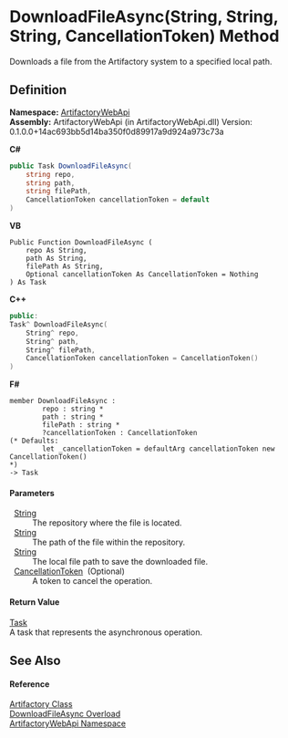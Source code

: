 # DownloadFileAsync(String, String, String, CancellationToken) Method


Downloads a file from the Artifactory system to a specified local path.



## Definition
**Namespace:** <a href="75b20af6-7197-02a5-e38f-f7b15eac4732">ArtifactoryWebApi</a>  
**Assembly:** ArtifactoryWebApi (in ArtifactoryWebApi.dll) Version: 0.1.0.0+14ac693bb5d14ba350f0d89917a9d924a973c73a

**C#**
``` C#
public Task DownloadFileAsync(
	string repo,
	string path,
	string filePath,
	CancellationToken cancellationToken = default
)
```
**VB**
``` VB
Public Function DownloadFileAsync ( 
	repo As String,
	path As String,
	filePath As String,
	Optional cancellationToken As CancellationToken = Nothing
) As Task
```
**C++**
``` C++
public:
Task^ DownloadFileAsync(
	String^ repo, 
	String^ path, 
	String^ filePath, 
	CancellationToken cancellationToken = CancellationToken()
)
```
**F#**
``` F#
member DownloadFileAsync : 
        repo : string * 
        path : string * 
        filePath : string * 
        ?cancellationToken : CancellationToken 
(* Defaults:
        let _cancellationToken = defaultArg cancellationToken new CancellationToken()
*)
-> Task 
```



#### Parameters
<dl><dt>  <a href="https://learn.microsoft.com/dotnet/api/system.string" target="_blank" rel="noopener noreferrer">String</a></dt><dd>The repository where the file is located.</dd><dt>  <a href="https://learn.microsoft.com/dotnet/api/system.string" target="_blank" rel="noopener noreferrer">String</a></dt><dd>The path of the file within the repository.</dd><dt>  <a href="https://learn.microsoft.com/dotnet/api/system.string" target="_blank" rel="noopener noreferrer">String</a></dt><dd>The local file path to save the downloaded file.</dd><dt>  <a href="https://learn.microsoft.com/dotnet/api/system.threading.cancellationtoken" target="_blank" rel="noopener noreferrer">CancellationToken</a>  (Optional)</dt><dd>A token to cancel the operation.</dd></dl>

#### Return Value
<a href="https://learn.microsoft.com/dotnet/api/system.threading.tasks.task" target="_blank" rel="noopener noreferrer">Task</a>  
A task that represents the asynchronous operation.

## See Also


#### Reference
<a href="214800f8-17f4-d8c7-736d-e57a039a6686">Artifactory Class</a>  
<a href="952e8d19-6bf2-5c3c-003a-dfaa774adeb8">DownloadFileAsync Overload</a>  
<a href="75b20af6-7197-02a5-e38f-f7b15eac4732">ArtifactoryWebApi Namespace</a>  
